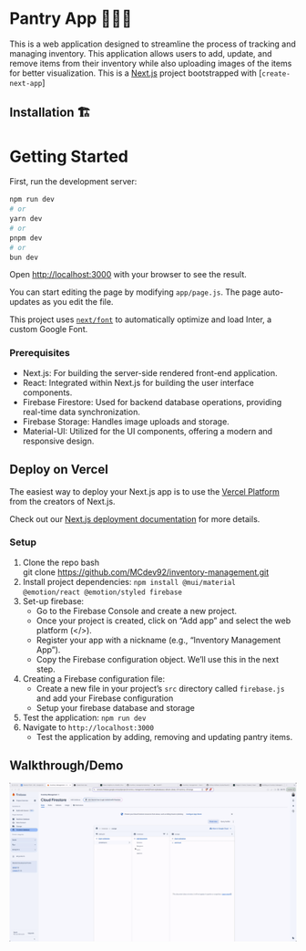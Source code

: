 # Pantry App 👨🏻‍🍳
This is a web application designed to streamline the process of tracking and managing inventory. This application allows users to add, update, and remove items from their inventory while also uploading images of the items for better visualization. This is a [Next.js](https://nextjs.org/) project bootstrapped with [`create-next-app`]

## Installation 🏗️

# Getting Started

First, run the development server:

```bash
npm run dev
# or
yarn dev
# or
pnpm dev
# or
bun dev
```

Open [http://localhost:3000](http://localhost:3000) with your browser to see the result.

You can start editing the page by modifying `app/page.js`. The page auto-updates as you edit the file.

This project uses [`next/font`](https://nextjs.org/docs/basic-features/font-optimization) to automatically optimize and load Inter, a custom Google Font.

### Prerequisites

* Next.js: For building the server-side rendered front-end application.
* React: Integrated within Next.js for building the user interface components.
* Firebase Firestore: Used for backend database operations, providing real-time data synchronization.
* Firebase Storage: Handles image uploads and storage.
* Material-UI: Utilized for the UI components, offering a modern and responsive design.

## Deploy on Vercel

The easiest way to deploy your Next.js app is to use the [Vercel Platform](https://vercel.com/new?utm_medium=default-template&filter=next.js&utm_source=create-next-app&utm_campaign=create-next-app-readme) from the creators of Next.js.

Check out our [Next.js deployment documentation](https://nextjs.org/docs/deployment) for more details.


### Setup
1. Clone the repo
   bash<br>git clone https://github.com/MCdev92/inventory-management.git<br>
2. Install project dependencies:
   `npm install @mui/material @emotion/react @emotion/styled firebase` 
3. Set-up firebase:
    - Go to the Firebase Console and create a new project.
    - Once your project is created, click on “Add app” and select the web platform (</>).
    - Register your app with a nickname (e.g., “Inventory Management App”).
    - Copy the Firebase configuration object. We’ll use this in the next step.
4. Creating a Firebase configuration file:
    - Create a new file in your project’s `src` directory called `firebase.js` and add your Firebase configuration
    - Setup your firebase database and storage
5. Test the application:
    `npm run dev`
6. Navigate to `http://localhost:3000` 
    - Test the application by adding, removing and updating pantry items.

## Walkthrough/Demo

![walkthrough](src/app/images/pantry-app.gif)
